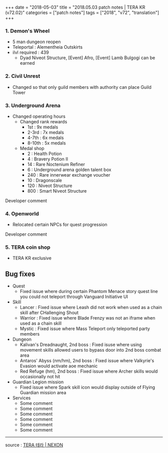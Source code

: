 +++
date = "2018-05-03"
title = "2018.05.03 patch notes | TERA KR (v72.02)"
categories = ["patch notes"]
tags = ["2018", "v72", "translation"]
+++

### 1. Demon's Wheel
- 5 man dungeon reopen
- Teleportal : Alementheia Outskirts
- ilvl required : 439
  - Dyad Niveot Structure, [Event] Afro, [Event] Lamb Bulgogi can be earned

### 2. Civil Unrest
- Changed so that only guild members with authority can place Guild Tower

### 3. Underground Arena
- Changed operating hours
  - Changed rank rewards
    - 1st : 9x medals
    - 2-3rd : 7x medals
    - 4-7th : 6x medals
    - 8-10th : 5x medals
  - Medal shop
    - 2 : Health Potion
    - 4 : Bravery Potion II
    - 14 : Rare Noctenium Refiner
    - 6 : Underground arena golden talent box
    - 240 : Rare innerwear exchange voucher
    - 10 : Dragonscale
    - 120 : Niveot Structure
    - 800 : Smart Niveot Structure

Developer comment

### 4. Openworld
- Relocated certain NPCs for quest progression

Developer comment

### 5. TERA coin shop
- TERA KR exclusive

## Bug fixes

- Quest
  - Fixed issue where during certain Phantom Menace story quest line you could not teleport through Vanguard Initiative UI
- Skill
  - Lancer : Fixed issue where Leash did not work when used as a chain skill after CHallenging Shout
  - Warrior : Fixed issue where Blade Frenzy was not an iframe when used as a chain skill
  - Mystic : Fixed issue where Mass Teleport only teleported party members
- Dungeon
  - Kalivan's Dreadnaught, 2nd boss : Fixed isuse where using movement skills allowed users to bypass door into 2nd boss combat area
  - Antaros' Abyss (nm/hm), 2nd boss : Fixed issue where Valkyrie's Evasion would activate aoe mechanic
  - Red Refuge (hm), 2nd boss : Fixed issue where Archer skills would occasionally not hit
- Guardian Legion mission
  - Fixed issue where Spark skill icon would display outside of Flying Guardian mission area
- Services
  - Some comment
  - Some comment
  - Some comment
  - Some comment
  - Some comment
  - Some comment

----

source : [TERA 테라 | NEXON](http://tera.nexon.com/news/update/view.aspx?n4articlesn=331)
